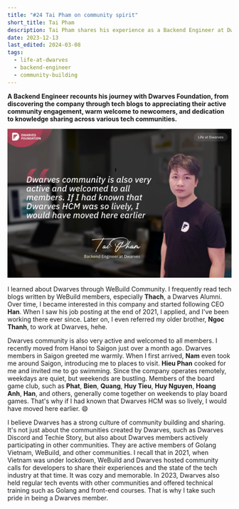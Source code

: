 ```yaml
---
title: "#24 Tai Pham on community spirit"
short_title: Tai Pham
description: Tai Pham shares his experience as a Backend Engineer at Dwarves, highlighting the welcoming community culture and active knowledge sharing both internally and with the wider tech community
date: 2023-12-13
last_edited: 2024-03-08
tags:
  - life-at-dwarves
  - backend-engineer
  - community-building
---
```


**A Backend Engineer recounts his journey with Dwarves Foundation, from discovering the company through tech blogs to appreciating their active community engagement, warm welcome to newcomers, and dedication to knowledge sharing across various tech communities.**

![Tai Pham - Backend Engineer at Dwarves](assets/notion-image-1744012261452-scx7k.webp)

I learned about Dwarves through WeBuild Community. I frequently read tech blogs written by WeBuild members, especially **Thach**, a Dwarves Alumni. Over time, I became interested in this company and started following CEO **Han**. When I saw his job posting at the end of 2021, I applied, and I've been working there ever since. Later on, I even referred my older brother, **Ngoc Thanh**, to work at Dwarves, hehe.

Dwarves community is also very active and welcomed to all members. I recently moved from Hanoi to Saigon just over a month ago. Dwarves members in Saigon greeted me warmly. When I first arrived, **Nam** even took me around Saigon, introducing me to places to visit. **Hieu Phan** cooked for me and invited me to go swimming. Since the company operates remotely, weekdays are quiet, but weekends are bustling. Members of the board game club, such as **Phat**, **Bien**, **Quang**, **Huy Tieu**, **Huy Nguyen**, **Hoang Anh**, **Han**, and others, generally come together on weekends to play board games. That's why if I had known that Dwarves HCM was so lively, I would have moved here earlier. 😄

I believe Dwarves has a strong culture of community building and sharing. It's not just about the communities created by Dwarves, such as Dwarves Discord and Techie Story, but also about Dwarves members actively participating in other communities. They are active members of Golang Vietnam, WeBuild, and other communities. I recall that in 2021, when Vietnam was under lockdown, WeBuild and Dwarves hosted community calls for developers to share their experiences and the state of the tech industry at that time. It was cozy and memorable. In 2023, Dwarves also held regular tech events with other communities and offered technical training such as Golang and front-end courses. That is why I take such pride in being a Dwarves member.
